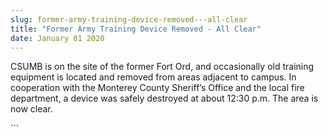 ```yaml
---
slug: former-army-training-device-removed---all-clear
title: "Former Army Training Device Removed - All Clear"
date: January 01 2020
---
```


 
<p>
  CSUMB is on the site of the former Fort Ord, and occasionally old training
  equipment is located and removed from areas adjacent to campus. In cooperation
  with the Monterey County Sheriff’s Office and the local fire department, a
  device was safely destroyed at about 12:30 p.m. The area is now clear.
</p>
```
